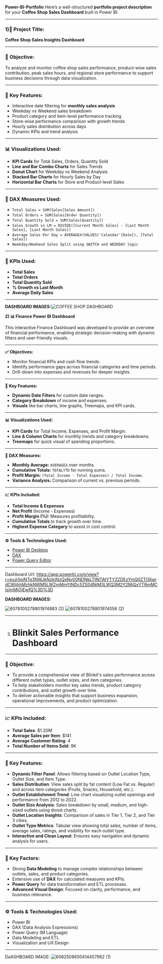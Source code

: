 **Power-BI-Portfolio**
Here’s a well-structured **portfolio project description** for your **Coffee Shop Sales Dashboard** built in Power BI:

---

### 1)📝 **Project Title:**

**Coffee Shop Sales Insights Dashboard**

---

### 🎯 **Objective:**

To analyze and monitor coffee shop sales performance, product-wise sales contribution, peak sales hours, and regional store performance to support business decisions through data visualization.

---

### 🔑 **Key Features:**

* Interactive date filtering for **monthly sales analysis**
* Weekday vs Weekend sales breakdown
* Product category and item-level performance tracking
* Store-wise performance comparison with growth trends
* Hourly sales distribution across days
* Dynamic KPIs and trend analysis

---

### 📊 **Visualizations Used:**

* **KPI Cards** for Total Sales, Orders, Quantity Sold
* **Line and Bar Combo Charts** for Sales Trends
* **Donut Chart** for Weekday vs Weekend Analysis
* **Stacked Bar Charts** for Hourly Sales by Day
* **Horizontal Bar Charts** for Store and Product-level Sales

---

### 📐 **DAX Measures Used:**

* `Total Sales = SUM(Sales[Sales Amount])`
* `Total Orders = SUM(Sales[Order Quantity])`
* `Total Quantity Sold = SUM(Sales[Quantity])`
* `Sales Growth vs LM = DIVIDE([Current Month Sales] - [Last Month Sales], [Last Month Sales])`
* `Average Sales Per Day = AVERAGEX(VALUES('Calendar'[Date]), [Total Sales])`
* `Weekday/Weekend Sales Split using SWITCH and WEEKDAY logic`

---

### 📌 **KPIs Used:**

* **Total Sales**
* **Total Orders**
* **Total Quantity Sold**
* **% Growth vs Last Month**
* **Average Daily Sales**

---
**DASHBOARD IMAGES:**![COFFEE SHOP DASHBOARD](https://github.com/user-attachments/assets/2b65293b-2cf1-4ce8-87be-a26598c65d17)



**2) 📊 Finance Power BI Dashboard**

This interactive Finance Dashboard was developed to provide an overview of financial performance, enabling strategic decision-making with dynamic filters and user-friendly visuals.

---

**✅ Objectives:**
- Monitor financial KPIs and cash flow trends.
- Identify performance gaps across financial categories and time periods.
- Drill-down into expenses and revenues for deeper insights.

---

**📌 Key Features:**
- **Dynamic Date Filters** for custom date ranges.
- **Category Breakdown** of income and expenses.
- **Visuals** like bar charts, line graphs, Treemaps, and KPI cards.

---

**📊 Visualizations Used:**
- **KPI Cards** for Total Income, Expenses, and Profit Margin.
- **Line & Column Charts** for monthly trends and category breakdowns.
- **Treemaps** for quick visual of spending proportions.

---

**🧮 DAX Measures:**
- **Monthly Average:** `AVERAGEX` over months.
- **Cumulative Totals:** `TOTALYTD` for running sums.
- **Profit Margin:** `(Total Income - Total Expenses) / Total Income`.
- **Variance Analysis:** Comparison of current vs. previous periods.

---

**📈 KPIs Included:**
- **Total Income & Expenses**
- **Net Profit** (Income - Expenses)
- **Profit Margin (%):** Measures profitability.
- **Cumulative Totals** to track growth over time.
- **Highest Expense Category** to assist in cost control.

---

**⚙️ Tools & Technologies Used:**
- [Power BI Desktop](https://powerbi.microsoft.com/en-us/desktop/)
- [DAX](https://docs.microsoft.com/en-us/dax/)
- [Power Query Editor](https://docs.microsoft.com/en-us/power-query/)

---



Dashboard Url: https://app.powerbi.com/view?r=eyJrIjoiNTg3NWJkNzktNzQxNy00NDNkLTllNTAtYTY2ZDEzYmQ0ZTI3IiwidCI6IjhhMzhkNWM5LWZmMmYtNDc5ZS04NjM3LWQ3M2Y2MjQxYTRmMCIsImMiOjEwfQ%3D%3D

**DASHBOARD IMAGES:**

![6078100278801974883 (2)](https://github.com/user-attachments/assets/37488f32-3795-4cc1-8bdf-579c8dec5f52)
![6078100278801974056 (2)](https://github.com/user-attachments/assets/d5f382e0-fa30-4dbf-b2a4-8c877de535f8)




---

3) # Blinkit Sales Performance Dashboard

---

### 📌 Objective:
- To provide a comprehensive view of Blinkit's sales performance across different outlet types, outlet sizes, and item categories.
- To help stakeholders monitor key sales trends, product category contributions, and outlet growth over time.
- To deliver actionable insights that support business expansion, operational improvements, and product optimization.

---

### 📈 KPIs Included:
- **Total Sales**: $1.20M
- **Average Sales per Item**: $141
- **Average Customer Rating**: 4
- **Total Number of Items Sold**: 9K

---

### 🚀 Key Features:
- **Dynamic Filter Panel**: Allows filtering based on Outlet Location Type, Outlet Size, and Item Type.
- **Sales Distribution**: View sales split by fat content (Low Fat vs. Regular) and across item categories (Fruits, Snacks, Household, etc.).
- **Outlet Establishment Trend**: Line chart visualizing outlet openings and performance from 2012 to 2022.
- **Outlet Size Analysis**: Sales breakdown by small, medium, and high-sized outlets using donut charts.
- **Outlet Location Insights**: Comparison of sales in Tier 1, Tier 2, and Tier 3 cities.
- **Outlet Type Metrics**: Tabular view showing total sales, number of items, average sales, ratings, and visibility for each outlet type.
- **Interactive and Clean Layout**: Ensures easy navigation and dynamic analysis for users.

---

### 🧠 Key Factors:
- Strong **Data Modeling** to manage complex relationships between outlets, sales, and product categories.
- Extensive use of **DAX** for calculated measures and KPIs.
- **Power Query** for data transformation and ETL processes.
- **Advanced Visual Design**: Focused on clarity, performance, and business relevance.

---

### ⚙️ Tools & Technologies Used:
- Power BI
- DAX (Data Analysis Expressions)
- Power Query (M Language)
- Data Modeling and ETL
- Visualization and UX Design

---

DaASHBOARD IMAGE: 
![6082508650414457962 (1)](https://github.com/user-attachments/assets/6d291d24-0809-4549-b80e-1a7323eaccf2)

